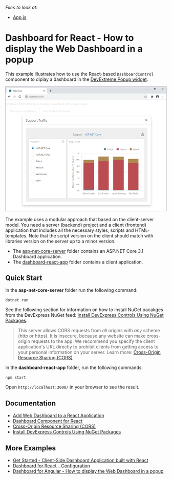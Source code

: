 <!-- default file list -->
*Files to look at*:

* [App.js](./dashboard-react-app/src/App.js)
<!-- default file list end -->

# Dashboard for React - How to display the Web Dashboard in a popup

This example illustrates how to use the React-based `DashboardControl` component to diplay a dashboard in the [DevExtreme Popup widget](https://js.devexpress.com/Documentation/ApiReference/UI_Widgets/dxPopup/).

![web-dashboard-react-popup](web-dashboard-react-popup.png)

The example uses a modular approach that based on the client-server model. You need a server (backend) project and a client (frontend) application that includes all the necessary styles, scripts and HTML-templates. Note that the script version on the client should match with libraries version on the server up to a minor version.

- The [asp-net-core-server](./asp-net-core-server/) folder contains an ASP.NET Core 3.1 Dashboard application.
- The [dashboard-react-app](./dashboard-react-app/) folder contains a client application.

## Quick Start

In the **asp-net-core-server** folder run the following command:

```
dotnet run
```

See the following section for information on how to install NuGet pacakges from the DevExpress NuGet feed: [Install DevExpress Controls Using NuGet Packages](https://docs.devexpress.com/GeneralInformation/115912/installation/install-devexpress-controls-using-nuget-packages).

> This server allows CORS requests from _all_ origins with _any_ scheme (http or https). It is insecure, because any website can make cross-origin requests to the app. We recommend you specify the client application's URL directly to prohibit clients from getting access to your personal information on your server. Learn more: [Cross-Origin Resource Sharing (CORS)](https://docs.devexpress.com/Dashboard/400709)

In the **dashboard-react-app** folder, run the following commands:

```
npm start
```

Open ```http://localhost:3000/``` in your browser to see the result.

## Documentation

- [Add Web Dashboard to a React Application](https://docs.devexpress.com/Dashboard/400683/web-dashboard/dashboard-component-for-react/add-web-dashboard-to-a-react-application)
- [Dashboard Component for React](https://docs.devexpress.com/Dashboard/401977/web-dashboard/dashboard-component-for-react)
- [Cross-Origin Resource Sharing (CORS)](https://docs.devexpress.com/Dashboard/400709)
- [Install DevExpress Controls Using NuGet Packages](https://docs.devexpress.com/GeneralInformation/115912/installation/install-devexpress-controls-using-nuget-packages)

## More Examples

- [Get Started - Client-Side Dashboard Application built with React](https://github.com/DevExpress-Examples/dashboard-react-app)
- [Dashboard for React - Configuration](https://github.com/DevExpress-Examples/dashboard-react-example)
- [Dashboard for Angular - How to display the Web Dashboard in a popup](https://github.com/DevExpress-Examples/web-dashboard-in-popup-angular)
